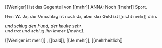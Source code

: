 [[Weniger]] ist das Gegenteil von [[mehr]]
ANNA: Noch [[mehr]] Sport.  

Herr W.:  Ja, der Umschlag ist noch da,   aber das Geld ist [[nicht mehr]] drin.

*und schlug den Hund, der heulte sehr,*  
*und trat und schlug ihn immer [[mehr]].*  



[[Weniger ist mehr]]
, [[bald]], [[Je mehr]], [[mehrheitlich]]